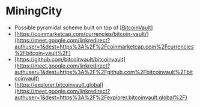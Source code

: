 # MiningCity
- Possible pyramidal scheme built on top of [[BitcoinVault]]
- [https://coinmarketcap.com/currencies/bitcoin-vault/](https://meet.google.com/linkredirect?authuser=1&dest=https%3A%2F%2Fcoinmarketcap.com%2Fcurrencies%2Fbitcoin-vault%2F)
- [https://github.com/bitcoinvault/bitcoinvault](https://meet.google.com/linkredirect?authuser=1&dest=https%3A%2F%2Fgithub.com%2Fbitcoinvault%2Fbitcoinvault)
- [https://explorer.bitcoinvault.global](https://meet.google.com/linkredirect?authuser=1&dest=https%3A%2F%2Fexplorer.bitcoinvault.global%2F)

[//begin]: # "Autogenerated link references for markdown compatibility"
[BitcoinVault]: bitcoinvault "bitcoinvault"
[//end]: # "Autogenerated link references"